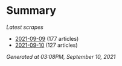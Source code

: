 # Summary
*Latest scrapes*
* [2021-09-09](https://github.com/nuuuwan/news_lk/blob/data/news_lk.2021-09-09.json) (177 articles)
* [2021-09-10](https://github.com/nuuuwan/news_lk/blob/data/news_lk.2021-09-10.json) (127 articles)

*Generated at 03:08PM, September 10, 2021*